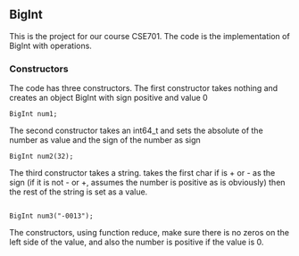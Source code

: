 ## BigInt
This is the project for our course CSE701.
The code is the implementation of BigInt with operations.
### Constructors
The code has three constructors.
The first constructor takes nothing and creates an object BigInt with sign positive and value 0
<code>  
BigInt num1;
</code>


The second constructor takes an int64_t and sets the absolute of the number as value and the sign of the number as sign
<code>  
BigInt num2(32);
</code>

The third constructor takes a string. takes the first char if is + or - as the sign (if it is not - or +, assumes the number is positive as is obviously)
then the rest of the string is set as a value.

<code>
BigInt num3("-0013");
</code>

The constructors, using function reduce, make sure there is no zeros on the left side of the value, and also the number is positive if the value is 0.
